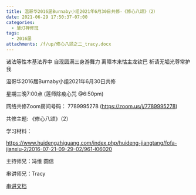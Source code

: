 ```yaml
---
title: 温哥华2016届Burnaby小组2021年6月30日共修-《修心八颂》（2）
date: 2021-06-29 17:50:37-07:00
categories:
  - 慧灯禅修班
tags:
  - 2016届
attachments: /f/up/修心八颂之二_tracy.docx
---
```

诸法等性本基法界中 自现圆满三身游舞力 离障本来怙主龙钦巴 祈请无垢光尊常护我

温哥华2016届Burnaby小组2021年6月30日共修 

星期三晚7:00点 (莲师除疫心咒 @6:50pm)

网络共修Zoom房间号码： 7789995278 (<https://zoom.us/j/7789995278>)

共修主题: 《修心八颂》（2）

学习材料：

<https://www.huidengzhiguang.com/index.php/huideng-jiangtang/fofa-jianxiu-2/2016-07-21-09-29-02/961-l06020>


主持师兄：冯维 圆信

串讲师兄：Tracy

[串讲文档](https://hdvblob.blob.core.windows.net/hdv/f/up/修心八颂之二_tracy.docx)